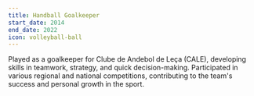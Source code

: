 ```yaml
---
title: Handball Goalkeeper
start_date: 2014
end_date: 2022
icon: volleyball-ball
---
```

Played as a goalkeeper for Clube de Andebol de Leça (CALE), developing skills in teamwork, strategy, and quick decision-making. Participated in various regional and national competitions, contributing to the team's success and personal growth in the sport.

